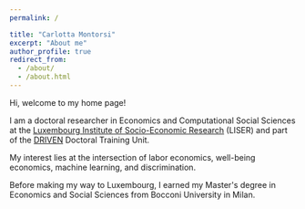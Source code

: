 ```yaml
---
permalink: /

title: "Carlotta Montorsi"
excerpt: "About me"
author_profile: true
redirect_from: 
  - /about/
  - /about.html
---
```

Hi, welcome to my home page! 

I am a doctoral researcher in Economics and Computational Social Sciences at the [Luxembourg Institute of Socio-Economic Research](https://www.liser.lu/) (LISER) and part of the [DRIVEN](https://driven.uni.lu/) Doctoral Training Unit. 

My interest lies at the intersection of labor economics, well-being economics, machine learning, and discrimination.

Before making my way to Luxembourg, I earned my Master's degree in Economics and Social Sciences from Bocconi University in Milan.
